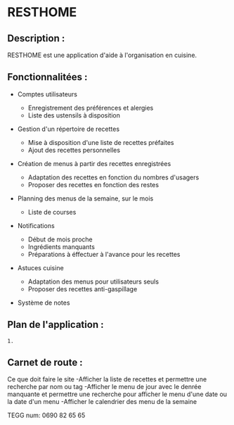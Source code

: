 # RESTHOME

## Description :

RESTHOME est une application d'aide à l'organisation en cuisine.

## Fonctionnalitées :

 * Comptes utilisateurs
	- Enregistrement des préférences et alergies
	- Liste des ustensils à disposition

 * Gestion d'un répertoire de recettes
	- Mise à disposition d'une liste de recettes préfaites
	- Ajout des recettes personnelles

 * Création de menus à partir des recettes enregistrées
	- Adaptation des recettes en fonction du nombres d'usagers
	- Proposer des recettes en fonction des restes

 * Planning des menus de la semaine, sur le mois
	- Liste de courses

 * Notifications
	- Début de mois proche
	- Ingrédients manquants
	- Préparations à éffectuer à l'avance pour les recettes

 * Astuces cuisine
	- Adaptation des menus pour utilisateurs seuls
	- Proposer des recettes anti-gaspillage 

 * Système de notes


## Plan de l'application :

	1. 

## Carnet de route :














Ce que doit faire le site
	-Afficher la liste de recettes et permettre une recherche par nom ou tag
	-Afficher le menu de jour avec le denrée manquante et permettre une recherche pour afficher le menu d'une date ou la date d'un menu
	-Afficher le calendrier des menu de la semaine


TEGG num: 0690 82 65 65

